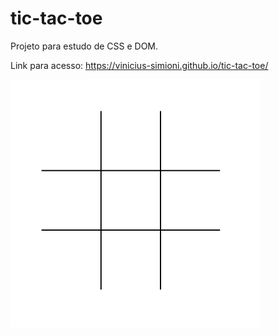 # tic-tac-toe

Projeto para estudo de CSS e DOM.

Link para acesso: https://vinicius-simioni.github.io/tic-tac-toe/

<img src="img/tela-inicial.png" width=400px>